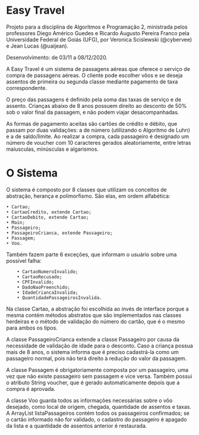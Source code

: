 # Easy Travel
Projeto para a disciplina de Algoritmos e Programação 2, ministrada pelos professores Diego Américo Guedes e Ricardo Augusto Pereira Franco pela Universidade Federal de Goiás (UFG), por Veronica Scislewski (@cybervee) e Jean Lucas (@uaijean). 

Desenvolvimento: de 03/11 a 08/12/2020.

A Easy Travel é um sistema de passagens aéreas que oferece o serviço de compra de passagens aéreas. O cliente pode escolher vôos e se deseja assentos de primeira ou segunda classe
mediante pagamento de taxa correspondente. 

O preço das passagens é definido pela soma das taxas de serviço e de assento. Crianças abaixo de 8 anos possuem direito ao desconto de 50% sob o valor final da passagem, e não podem viajar desacompanhadas.

As formas de pagamento aceitas são cartões de crédito e débito, que passam por duas validações: a de número (utilizando o Algoritmo de Luhn) e a de saldo/limite. Ao realizar a compra, cada passageiro é designado um número de voucher com 10 caracteres gerados aleatoriamente, entre letras maíusculas, minúsculas e algarismos.

# O Sistema
O sistema é composto por 8 classes que utilizam os conceitos de abstração, herança e polimorfismo. São elas, em ordem alfabética:

    • Cartao;
    • CartaoCredito, extende Cartao;
    • CartaoDebito, extende Cartao;
    • Main;
    • Passageiro;
    • PassageiroCrianca, extende Passageiro;
    • Passagem;
    • Voo.

Também fazem parte 6 exceções, que informam o usuário sobre uma possível falha:

		• CartaoNumeroInvalido;
		• CartaoRecusado;
		• CPFInvalido;
		• DadoNaoPreenchido;
		• IdadeCriancaInvalida;
		• QuantidadePassageirosInvalida.

Na classe Cartao, a abstração foi escolhida ao invés de interface porque a mesma contém métodos abstratos que são implementados nas classes herdeiras e o método de validação do número do cartão, que é o mesmo para ambos os tipos. 

A classe PassageiroCrianca extende a classe Passageiro por causa da necessidade de validação de idade para o desconto. Caso a criança possua mais de 8 anos, o sistema informa que é preciso cadastrá-la como um passageiro normal, pois não terá direito à redução do valor da passagem. 

A classe Passagem é obrigatoriamente composta por um passageiro, uma vez que não existe passageiro sem passagem e vice versa. Também possui o atributo String voucher, que é gerado automaticamente depois que a compra é aprovada. 

A classe Voo guarda todos as informações necessárias sobre o vôo desejado, como local de origem, chegada, quantidade de assentos e taxas. A ArrayList listaPassageiros contém todos os passageiros confirmados; se o cartão informado não for validado, o cadastro do passageiro é apagado da lista e a quantidade de assentos anterior é restaurada. 

